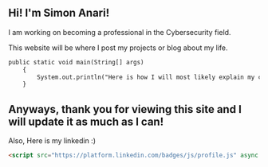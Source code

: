 ## Hi! I'm Simon Anari!

I am working on becoming a professional in the Cybersecurity field.

This website will be where I post my projects or blog about my life.

```markdown
public static void main(String[] args)
    {
        System.out.println("Here is how I will most likely explain my code for my projects. Very cool feature.");
    }
```

## Anyways, thank you for viewing this site and I will update it as much as I can!

Also, Here is my linkedin :)
```markdown
<script src="https://platform.linkedin.com/badges/js/profile.js" async defer type="text/javascript"></script>
```

